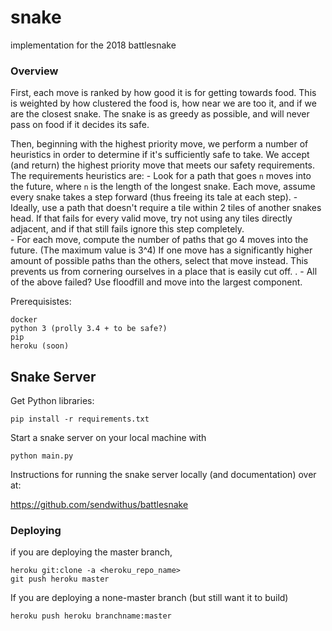 # snake
implementation for the 2018 battlesnake

### Overview

First, each move is ranked by how good it is for getting towards food. This is weighted by how clustered the food is, how near we are too it, and if we are the closest snake. The snake is as greedy as possible, and will never pass on food if it decides its safe. 

Then, beginning with the highest priority move, we perform a number of heuristics in order to determine if it's sufficiently safe to take. We accept (and return) the highest priority move that meets our safety requirements. The requirements heuristics are:
    - Look for a path that goes `n` moves into the future, where `n` is the length of the longest snake. Each move, assume every snake takes a step forward (thus freeing its tale at each step).
    - Ideally, use a path that doesn't require a tile within 2 tiles of another snakes head. If that fails for every valid move, try not using any tiles directly adjacent, and if that still fails ignore this step completely.  
    - For each move, compute the number of paths that go 4 moves into the future. (The maximum value is 3^4) If one move has a significantly higher amount of possible paths than the others, select that move instead. This prevents us from cornering ourselves in a place that is easily cut off. . 
    - All of the above failed? Use floodfill and move into the largest component. 

Prerequisistes:

	docker
	python 3 (prolly 3.4 + to be safe?) 
	pip
	heroku (soon)


<h2> Snake Server </h2>


Get Python libraries:

	pip install -r requirements.txt

Start a snake server on your local machine with

    python main.py


Instructions for running the snake server locally (and documentation) over at: 

https://github.com/sendwithus/battlesnake

### Deploying 
if you are deploying the master branch,
```
heroku git:clone -a <heroku_repo_name>  
git push heroku master
```

If you are deploying a none-master branch (but still want it to build) 
```
heroku push heroku branchname:master 
``` 
